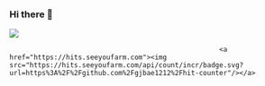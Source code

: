 ### Hi there 👋

<img src="https://capsule-render.vercel.app/api?color=auto&height=500&section=header&text=Welcome&fontSize=90" />


                                                        <a href="https://hits.seeyoufarm.com"><img src="https://hits.seeyoufarm.com/api/count/incr/badge.svg?url=https%3A%2F%2Fgithub.com%2Fgjbae1212%2Fhit-counter"/></a>                        
